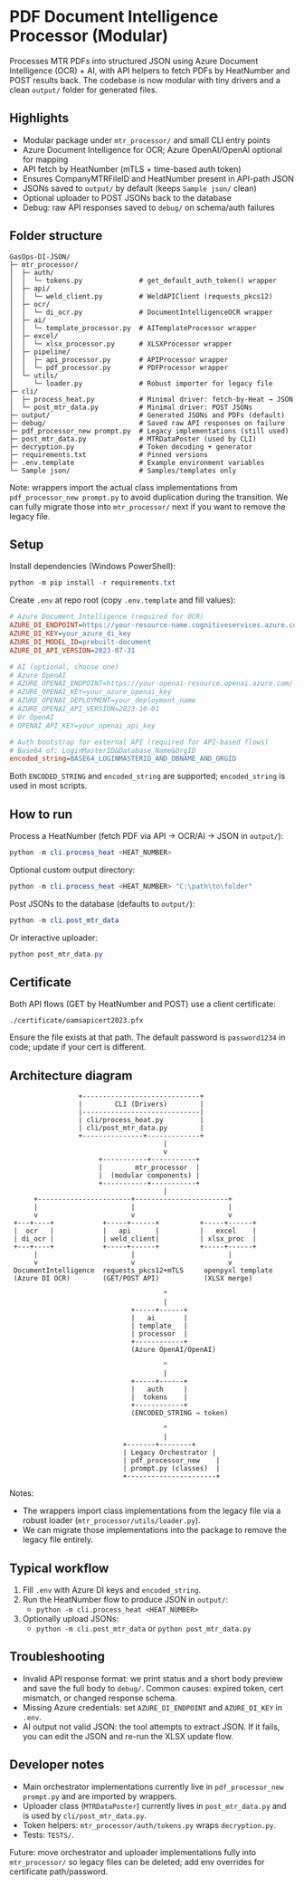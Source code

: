 # PDF Document Intelligence Processor (Modular)

Processes MTR PDFs into structured JSON using Azure Document Intelligence (OCR) + AI, with API helpers to fetch PDFs by HeatNumber and POST results back. The codebase is now modular with tiny drivers and a clean `output/` folder for generated files.

## Highlights

- Modular package under `mtr_processor/` and small CLI entry points
- Azure Document Intelligence for OCR; Azure OpenAI/OpenAI optional for mapping
- API fetch by HeatNumber (mTLS + time-based auth token)
- Ensures CompanyMTRFileID and HeatNumber present in API-path JSON
- JSONs saved to `output/` by default (keeps `Sample json/` clean)
- Optional uploader to POST JSONs back to the database
- Debug: raw API responses saved to `debug/` on schema/auth failures

## Folder structure

```
GasOps-DI-JSON/
├─ mtr_processor/
│  ├─ auth/
│  │  └─ tokens.py              # get_default_auth_token() wrapper
│  ├─ api/
│  │  └─ weld_client.py         # WeldAPIClient (requests_pkcs12)
│  ├─ ocr/
│  │  └─ di_ocr.py              # DocumentIntelligenceOCR wrapper
│  ├─ ai/
│  │  └─ template_processor.py  # AITemplateProcessor wrapper
│  ├─ excel/
│  │  └─ xlsx_processor.py      # XLSXProcessor wrapper
│  ├─ pipeline/
│  │  ├─ api_processor.py       # APIProcessor wrapper
│  │  └─ pdf_processor.py       # PDFProcessor wrapper
│  └─ utils/
│     └─ loader.py              # Robust importer for legacy file
├─ cli/
│  ├─ process_heat.py           # Minimal driver: fetch-by-Heat → JSON
│  └─ post_mtr_data.py          # Minimal driver: POST JSONs
├─ output/                      # Generated JSONs and PDFs (default)
├─ debug/                       # Saved raw API responses on failure
├─ pdf_processor_new prompt.py  # Legacy implementations (still used)
├─ post_mtr_data.py             # MTRDataPoster (used by CLI)
├─ decryption.py                # Token decoding + generator
├─ requirements.txt             # Pinned versions
├─ .env.template                # Example environment variables
└─ Sample json/                 # Samples/templates only
```

Note: wrappers import the actual class implementations from `pdf_processor_new prompt.py` to avoid duplication during the transition. We can fully migrate those into `mtr_processor/` next if you want to remove the legacy file.

## Setup

Install dependencies (Windows PowerShell):

```powershell
python -m pip install -r requirements.txt
```

Create `.env` at repo root (copy `.env.template` and fill values):

```ini
# Azure Document Intelligence (required for OCR)
AZURE_DI_ENDPOINT=https://your-resource-name.cognitiveservices.azure.com/
AZURE_DI_KEY=your_azure_di_key
AZURE_DI_MODEL_ID=prebuilt-document
AZURE_DI_API_VERSION=2023-07-31

# AI (optional, choose one)
# Azure OpenAI
# AZURE_OPENAI_ENDPOINT=https://your-openai-resource.openai.azure.com/
# AZURE_OPENAI_KEY=your_azure_openai_key
# AZURE_OPENAI_DEPLOYMENT=your_deployment_name
# AZURE_OPENAI_API_VERSION=2023-10-01
# Or OpenAI
# OPENAI_API_KEY=your_openai_api_key

# Auth bootstrap for external API (required for API-based flows)
# Base64 of: LoginMasterID&Database_Name&OrgID
encoded_string=BASE64_LOGINMASTERID_AND_DBNAME_AND_ORGID
```

Both `ENCODED_STRING` and `encoded_string` are supported; `encoded_string` is used in most scripts.

## How to run

Process a HeatNumber (fetch PDF via API → OCR/AI → JSON in `output/`):

```powershell
python -m cli.process_heat <HEAT_NUMBER>
```

Optional custom output directory:

```powershell
python -m cli.process_heat <HEAT_NUMBER> "C:\path\to\folder"
```

Post JSONs to the database (defaults to `output/`):

```powershell
python -m cli.post_mtr_data
```

Or interactive uploader:

```powershell
python post_mtr_data.py
```

## Certificate

Both API flows (GET by HeatNumber and POST) use a client certificate:

```
./certificate/oamsapicert2023.pfx
```

Ensure the file exists at that path. The default password is `password1234` in code; update if your cert is different.

## Architecture diagram

```
				 +-----------------------------+
				 |        CLI (Drivers)        |
				 |-----------------------------|
				 | cli/process_heat.py         |
				 | cli/post_mtr_data.py        |
				 +---------------+-------------+
									  |
									  v
					  +-----------+-----------+
					  |        mtr_processor  |
					  |  (modular components) |
					  +-----------+-----------+
									  |
	  +-----------------------+-----------------------+
	  |                       |                       |
	  v                       v                       v
 +---+----+            +-----+------+          +-----+------+
 |  ocr   |            |   api      |          |   excel    |
 | di_ocr |            | weld_client|          | xlsx_proc  |
 +---+----+            +-----+------+          +-----+------+
	  |                       |                       |
	  v                       v                       v
 DocumentIntelligence  requests_pkcs12+mTLS     openpyxl template
 (Azure DI OCR)        (GET/POST API)           (XLSX merge)

									  ^
									  |
							  +-----+------+
							  |   ai       |
							  | template_  |
							  | processor  |
							  +------------+
							  (Azure OpenAI/OpenAI)

									  ^
									  |
							  +-----+------+
							  |   auth     |
							  |  tokens    |
							  +------------+
							  (ENCODED_STRING → token)

									  ^
									  |
							+-------+--------+
							| Legacy Orchestrator |
							| pdf_processor_new    |
							| prompt.py (classes)  |
							+----------------------+
```

Notes:
- The wrappers import class implementations from the legacy file via a robust loader (`mtr_processor/utils/loader.py`).
- We can migrate those implementations into the package to remove the legacy file entirely.

## Typical workflow

1) Fill `.env` with Azure DI keys and `encoded_string`.
2) Run the HeatNumber flow to produce JSON in `output/`:
	- `python -m cli.process_heat <HEAT_NUMBER>`
3) Optionally upload JSONs:
	- `python -m cli.post_mtr_data` or `python post_mtr_data.py`

## Troubleshooting

- Invalid API response format: we print status and a short body preview and save the full body to `debug/`. Common causes: expired token, cert mismatch, or changed response schema.
- Missing Azure credentials: set `AZURE_DI_ENDPOINT` and `AZURE_DI_KEY` in `.env`.
- AI output not valid JSON: the tool attempts to extract JSON. If it fails, you can edit the JSON and re-run the XLSX update flow.

## Developer notes

- Main orchestrator implementations currently live in `pdf_processor_new prompt.py` and are imported by wrappers.
- Uploader class (`MTRDataPoster`) currently lives in `post_mtr_data.py` and is used by `cli/post_mtr_data.py`.
- Token helpers: `mtr_processor/auth/tokens.py` wraps `decryption.py`.
- Tests: `TESTS/`.

Future: move orchestrator and uploader implementations fully into `mtr_processor/` so legacy files can be deleted; add env overrides for certificate path/password.
